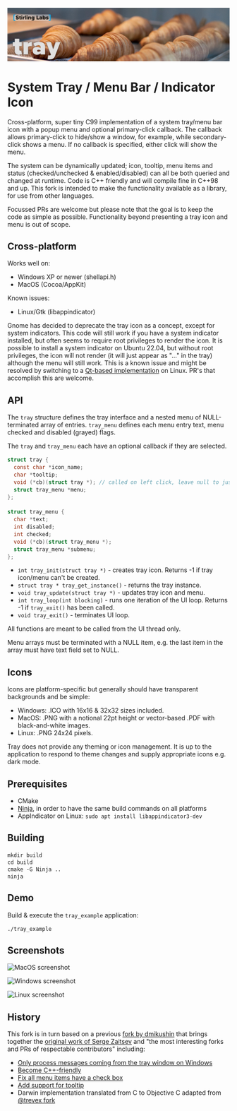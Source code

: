 ![tray](tray.jpg)
# System Tray / Menu Bar / Indicator Icon

Cross-platform, super tiny C99 implementation of a system tray/menu bar icon with a popup menu and 
optional primary-click callback. The callback allows primary-click to hide/show a window, for example,
while secondary-click shows a menu.  If no callback is specified, either click will show the menu.

The system can be dynamically updated; icon, tooltip, menu items and status (checked/unchecked &
enabled/disabled) can all be both queried and changed at runtime. Code is C++ friendly and will compile fine in C++98 and up.  This fork is intended to make the 
functionality available as a library, for use from other languages.

Focussed PRs are welcome but please note that the goal is to keep the code as simple as possible.
Functionality beyond presenting a tray icon and menu is out of scope.

## Cross-platform

Works well on:

* Windows XP or newer (shellapi.h)
* MacOS (Cocoa/AppKit)

Known issues:

* Linux/Gtk (libappindicator)

Gnome has decided to deprecate the tray icon as a concept, except for system indicators. This code 
will still work if you have a system indicator installed, but often seems to require root privileges
to render the icon.  It is possible to install a system indicator on Ubuntu 22.04, but without root 
privileges, the icon will not render (it will just appear as "..." in the tray) although the menu
will still work.  This is a known issue and might be resolved by switching to a 
[Qt-based implementation](https://doc.qt.io/qt-6/qsystemtrayicon.html) on Linux. PR's that accomplish 
this are welcome.

## API

The `tray` structure defines the tray interface and a nested menu of NULL-terminated array of entries.
`tray_menu` defines each menu entry text, menu checked and disabled (grayed) flags.

The `tray` and `tray_menu` each have an optional callback if they are selected.

```c
struct tray {
  const char *icon_name;
  char *tooltip;
  void (*cb)(struct tray *); // called on left click, leave null to just open menu
  struct tray_menu *menu;
};

struct tray_menu {
  char *text;
  int disabled;
  int checked;
  void (*cb)(struct tray_menu *);
  struct tray_menu *submenu;
};
```

* `int tray_init(struct tray *)` - creates tray icon. Returns -1 if tray icon/menu can't be created.
* `struct tray * tray_get_instance()` - returns the tray instance.
* `void tray_update(struct tray *)` - updates tray icon and menu.
* `int tray_loop(int blocking)` - runs one iteration of the UI loop. Returns -1 if `tray_exit()` has been called.
* `void tray_exit()` - terminates UI loop.

All functions are meant to be called from the UI thread only.

Menu arrays must be terminated with a NULL item, e.g. the last item in the
array must have text field set to NULL.

## Icons

Icons are platform-specific but generally should have transparent backgrounds and be simple:
- Windows: .ICO with 16x16 & 32x32 sizes included.
- MacOS: .PNG with a notional 22pt height or vector-based .PDF with black-and-white images.
- Linux: .PNG 24x24 pixels.

Tray does not provide any theming or icon management.  It is up to the application to respond
to theme changes and supply appropriate icons e.g. dark mode.

## Prerequisites

* CMake
* [Ninja](https://ninja-build.org/), in order to have the same build commands on all platforms
* AppIndicator on Linux: `sudo apt install libappindicator3-dev`

## Building

```
mkdir build
cd build
cmake -G Ninja ..
ninja
```

## Demo

Build & execute the `tray_example` application:

```
./tray_example
```

## Screenshots

![MacOS screenshot](./screenshot_macosx.png)

![Windows screenshot](./screenshot_windows.png)

![Linux screenshot](./screenshot_linux.png)

## History

This fork is in turn based on a previous [fork by dmikushin](https://github.com/dmikushin/tray) that brings together the
[original work of Serge Zaitsev](https://github.com/zserge/tray) and "the most interesting forks and PRs of
respectable contributors" including:

* [Only process messages coming from the tray window on Windows](https://github.com/zserge/tray/pull/18)
* [Become C++-friendly](https://github.com/zserge/tray/pull/16)
* [Fix all menu items have a check box](https://github.com/zserge/tray/pull/11)
* [Add support for tooltip](https://github.com/zserge/tray/pull/11)
* Darwin implementation translated from C to Objective C adapted from [@trevex fork](https://github.com/trevex/tray)
